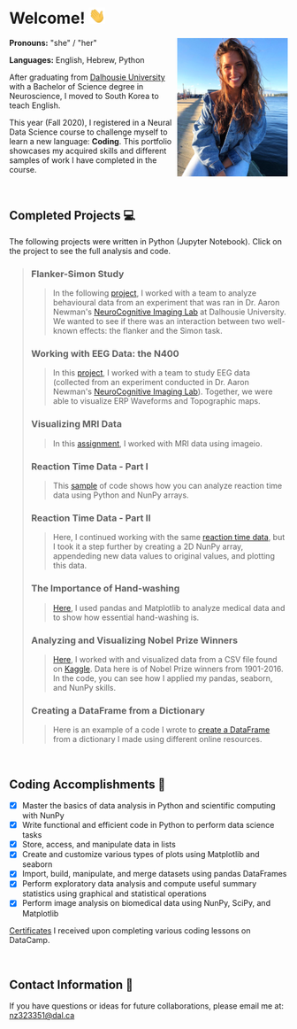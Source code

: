 <h1>Welcome! <img src="https://raw.githubusercontent.com/ABSphreak/ABSphreak/master/gifs/Hi.gif" width="30px"></h1>
                                                                               
<img align="right" src="dock.jpeg" width="200"/>

**Pronouns:** "she" / "her"

**Languages:** English, Hebrew, Python
  
After graduating from <a href="https://www.dal.ca">Dalhousie University</a> with a Bachelor of Science degree in Neuroscience, I moved to South Korea to teach English. 

This year (Fall 2020), I registered in a Neural Data Science course to challenge myself to learn a new language: **Coding**. This portfolio showcases my acquired skills and different samples of work I have completed in the course. 

<p>&nbsp;</p>

## Completed Projects 💻
The following projects were written in Python (Jupyter Notebook). Click on the project to see the full analysis and code.
>
> ### Flanker-Simon Study
>> In the following [project](noaproject1.html), I worked with a team to analyze behavioural data from an experiment that was ran in Dr. Aaron Newman's [NeuroCognitive Imaging Lab](https://www.ncilab.ca/) at Dalhousie University. We wanted to see if there was an interaction between two well-known effects: the  flanker and the Simon task.
>
> ### Working with EEG Data: the N400
>> In this [project](project2.html), I worked with a team to study EEG data (collected from an experiment conducted in Dr. Aaron Newman's [NeuroCognitive Imaging Lab](https://www.ncilab.ca/)). Together, we were able to visualize ERP Waveforms and Topographic maps. 
> 
> ### Visualizing MRI Data
>> In this [assignment](a5.html), I worked with MRI data using imageio. 
>
> ### Reaction Time Data - Part I
>> This [sample](a2.html) of code shows how you can analyze reaction time data using Python and NunPy arrays.
>
> ### Reaction Time Data - Part II
>> Here, I continued working with the same [reaction time data](a3.html), but I took it a step further by creating a 2D NunPy array, appendeding new data values to original values, and plotting this data. 
>
> ### The Importance of Hand-washing 
>> [Here](handwashing.html), I used pandas and Matplotlib to analyze medical data and to show how essential hand-washing is.
>
> ### Analyzing and Visualizing Nobel Prize Winners
>> [Here](nobel.html), I worked with and visualized data from a CSV file found on [Kaggle](https://www.kaggle.com/nobelfoundation/nobel-laureates). Data here is of Nobel Prize winners from 1901-2016. In the code, you can see how I applied my pandas, seaborn, and NunPy skills. 
>
> ### Creating a DataFrame from a Dictionary
>> Here is an example of a code I wrote to [create a DataFrame](Provinces1.md) from a dictionary I made using different online resources.

<p>&nbsp;</p>

## Coding Accomplishments 🌟
>
- [x] Master the basics of data analysis in Python and scientific computing with NunPy
- [x] Write functional and efficient code in Python to perform data science tasks
- [x] Store, access, and manipulate data in lists
- [x] Create and customize various types of plots using Matplotlib and seaborn
- [x] Import, build, manipulate, and merge datasets using pandas DataFrames
- [x] Perform exploratory data analysis and compute useful summary statistics using graphical and statistical operations
- [x] Perform image analysis on biomedical data using NunPy, SciPy, and Matplotlib

[Certificates](accomp.md) I received upon completing various coding lessons on DataCamp.

<p>&nbsp;</p>

## Contact Information 📧
If you have questions or ideas for future collaborations, please email me at: [nz323351@dal.ca](mailto:nz323351@dal.ca)

